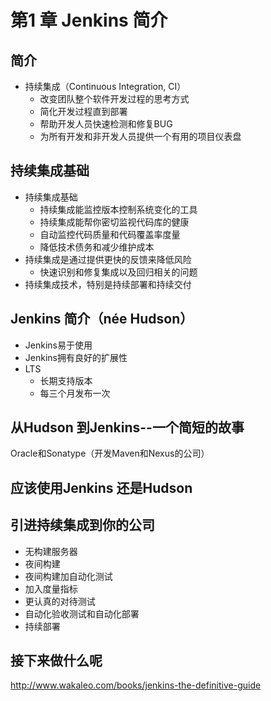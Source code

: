
# 第1 章 Jenkins 简介

## 简介

* 持续集成（Continuous Integration, CI）
  * 改变团队整个软件开发过程的思考方式
  * 简化开发过程直到部署
  * 帮助开发人员快速检测和修复BUG
  * 为所有开发和非开发人员提供一个有用的项目仪表盘

## 持续集成基础

* 持续集成基础
  * 持续集成能监控版本控制系统变化的工具
  * 持续集成能帮你密切监视代码库的健康
  * 自动监控代码质量和代码覆盖率度量
  * 降低技术债务和减少维护成本
* 持续集成是通过提供更快的反馈来降低风险
  * 快速识别和修复集成以及回归相关的问题
* 持续集成技术，特别是持续部署和持续交付

## Jenkins 简介（née Hudson）

* Jenkins易于使用
* Jenkins拥有良好的扩展性
* LTS
  * 长期支持版本
  * 每三个月发布一次

## 从Hudson 到Jenkins--一个简短的故事

Oracle和Sonatype（开发Maven和Nexus的公司）

## 应该使用Jenkins 还是Hudson

## 引进持续集成到你的公司

* 无构建服务器
* 夜间构建
* 夜间构建加自动化测试
* 加入度量指标
* 更认真的对待测试
* 自动化验收测试和自动化部署
* 持续部署

## 接下来做什么呢

http://www.wakaleo.com/books/jenkins-the-definitive-guide

